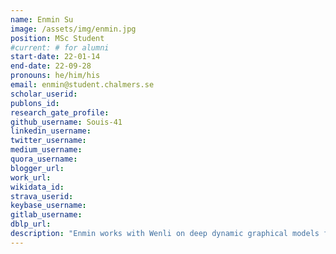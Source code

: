 ```yaml
---
name: Enmin Su
image: /assets/img/enmin.jpg
position: MSc Student
#current: # for alumni
start-date: 22-01-14
end-date: 22-09-28  
pronouns: he/him/his
email: enmin@student.chalmers.se
scholar_userid: 
publons_id:
research_gate_profile:
github_username: Souis-41
linkedin_username:
twitter_username:
medium_username:
quora_username:
blogger_url:
work_url:
wikidata_id:
strava_userid:
keybase_username:
gitlab_username:
dblp_url:
description: "Enmin works with Wenli on deep dynamic graphical models for molecular kinetics."
---
```

